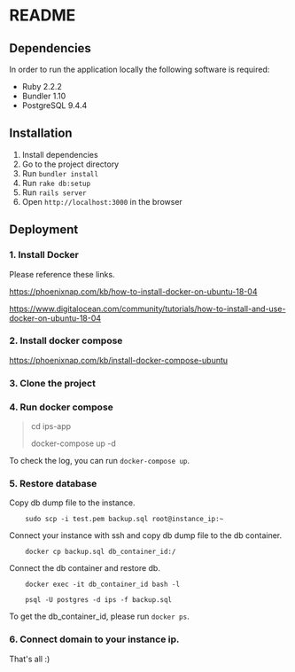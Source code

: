 # README

## Dependencies

In order to run the application locally the following software is required:

- Ruby 2.2.2
- Bundler 1.10
- PostgreSQL 9.4.4

## Installation

1. Install dependencies
2. Go to the project directory
3. Run `bundler install`
4. Run `rake db:setup`
5. Run `rails server`
6. Open `http://localhost:3000` in the browser

## Deployment

### 1. Install Docker

Please reference these links.

https://phoenixnap.com/kb/how-to-install-docker-on-ubuntu-18-04

https://www.digitalocean.com/community/tutorials/how-to-install-and-use-docker-on-ubuntu-18-04

### 2. Install docker compose

https://phoenixnap.com/kb/install-docker-compose-ubuntu

### 3. Clone the project

### 4. Run docker compose

> cd ips-app
> 
> docker-compose up -d

To check the log, you can run `docker-compose up`.

### 5. Restore database

Copy db dump file to the instance.

        sudo scp -i test.pem backup.sql root@instance_ip:~

Connect your instance with ssh and copy db dump file to the db container.

        docker cp backup.sql db_container_id:/
        
Connect the db container and restore db.

        docker exec -it db_container_id bash -l

        psql -U postgres -d ips -f backup.sql

To get the db_container_id, please run `docker ps`.

### 6. Connect domain to your instance ip.

That's all :)
